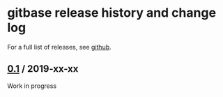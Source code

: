 <!--
{% comment %}
Licensed to Julian Hyde under one or more contributor license
agreements.  See the NOTICE file distributed with this work
for additional information regarding copyright ownership.
Julian Hyde licenses this file to you under the Apache
License, Version 2.0 (the "License"); you may not use this
file except in compliance with the License.  You may obtain a
copy of the License at

http://www.apache.org/licenses/LICENSE-2.0

Unless required by applicable law or agreed to in writing,
software distributed under the License is distributed on an
"AS IS" BASIS, WITHOUT WARRANTIES OR CONDITIONS OF ANY KIND,
either express or implied.  See the License for the specific
language governing permissions and limitations under the
License.
{% endcomment %}
-->
# gitbase release history and change log

For a full list of releases, see
<a href="https://github.com/julianhyde/gitbase/releases">github</a>.

## <a href="https://github.com/julianhyde/gitbase/releases/tag/gitbase-0.1">0.1</a> / 2019-xx-xx

Work in progress

